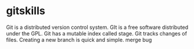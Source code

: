 # gitskills
Git is a distributed version control system.
GIt is a free software distributed under the GPL.
Git has a mutable index called stage.
Git tracks changes of files.
Creating a new branch is quick and simple.
merge
bug
